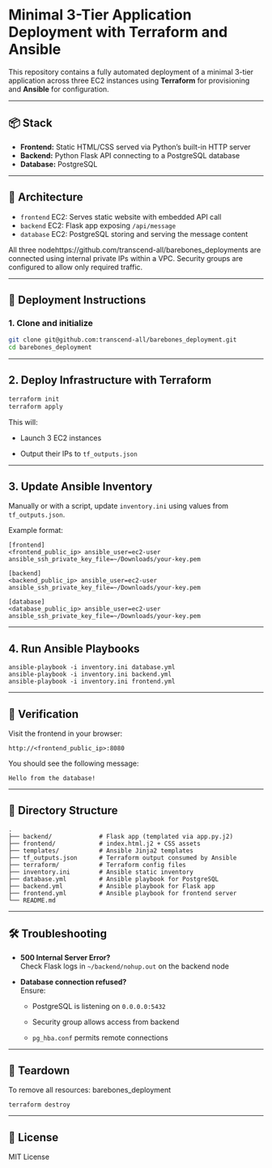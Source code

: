# Minimal 3-Tier Application Deployment with Terraform and Ansible

This repository contains a fully automated deployment of a minimal 3-tier application across three EC2 instances using **Terraform** for provisioning and **Ansible** for configuration.

---

## 📦 Stack

- **Frontend:** Static HTML/CSS served via Python’s built-in HTTP server  
- **Backend:** Python Flask API connecting to a PostgreSQL database  
- **Database:** PostgreSQL

---

## 🧱 Architecture

- `frontend` EC2: Serves static website with embedded API call  
- `backend` EC2: Flask app exposing `/api/message`  
- `database` EC2: PostgreSQL storing and serving the message content  

All three nodehttps://github.com/transcend-all/barebones_deployments are connected using internal private IPs within a VPC. Security groups are configured to allow only required traffic.

---

## 🚀 Deployment Instructions

### 1. Clone and initialize

```bash
git clone git@github.com:transcend-all/barebones_deployment.git
cd barebones_deployment
```

* * * * *

## 2. Deploy Infrastructure with Terraform

```bash
terraform init
terraform apply

```

This will:

-   Launch 3 EC2 instances

-   Output their IPs to `tf_outputs.json`

* * * * *

3\. Update Ansible Inventory
----------------------------

Manually or with a script, update `inventory.ini` using values from `tf_outputs.json`.

Example format:

```
[frontend]
<frontend_public_ip> ansible_user=ec2-user ansible_ssh_private_key_file=~/Downloads/your-key.pem

[backend]
<backend_public_ip> ansible_user=ec2-user ansible_ssh_private_key_file=~/Downloads/your-key.pem

[database]
<database_public_ip> ansible_user=ec2-user ansible_ssh_private_key_file=~/Downloads/your-key.pem

```

* * * * *

4\. Run Ansible Playbooks
-------------------------

```
ansible-playbook -i inventory.ini database.yml
ansible-playbook -i inventory.ini backend.yml
ansible-playbook -i inventory.ini frontend.yml

```

* * * * *

🧪 Verification
---------------

Visit the frontend in your browser:

```
http://<frontend_public_ip>:8080

```

You should see the following message:

```
Hello from the database!

```

* * * * *

📁 Directory Structure
----------------------

```
.
├── backend/             # Flask app (templated via app.py.j2)
├── frontend/            # index.html.j2 + CSS assets
├── templates/           # Ansible Jinja2 templates
├── tf_outputs.json      # Terraform output consumed by Ansible
├── terraform/           # Terraform config files
├── inventory.ini        # Ansible static inventory
├── database.yml         # Ansible playbook for PostgreSQL
├── backend.yml          # Ansible playbook for Flask app
├── frontend.yml         # Ansible playbook for frontend server
└── README.md

```

* * * * *

🛠️ Troubleshooting
-------------------

-   **500 Internal Server Error?**\
    Check Flask logs in `~/backend/nohup.out` on the backend node

-   **Database connection refused?**\
    Ensure:

    -   PostgreSQL is listening on `0.0.0.0:5432`

    -   Security group allows access from backend

    -   `pg_hba.conf` permits remote connections

* * * * *

🧼 Teardown
-----------

To remove all resources:
barebones_deployment
```
terraform destroy

```

* * * * *

📄 License
----------

MIT License
